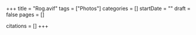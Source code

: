 +++
title = "Rog.avif"
tags = ["Photos"]
categories = []
startDate = ""
draft = false
pages = []

citations = []
+++
